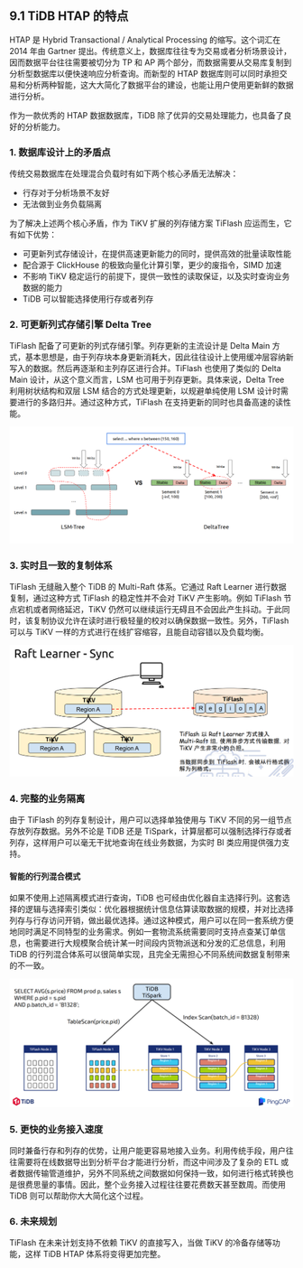 ## 9.1 TiDB HTAP 的特点
HTAP 是 Hybrid Transactional / Analytical Processing 的缩写。这个词汇在 2014 年由 Gartner 提出。传统意义上，数据库往往专为交易或者分析场景设计，因而数据平台往往需要被切分为 TP 和 AP 两个部分，而数据需要从交易库复制到分析型数据库以便快速响应分析查询。而新型的 HTAP 数据库则可以同时承担交易和分析两种智能，这大大简化了数据平台的建设，也能让用户使用更新鲜的数据进行分析。

作为一款优秀的 HTAP 数据数据库，TiDB 除了优异的交易处理能力，也具备了良好的分析能力。

### 1. 数据库设计上的矛盾点
传统交易数据库在处理混合负载时有如下两个核心矛盾无法解决：

* 行存对于分析场景不友好
* 无法做到业务负载隔离

为了解决上述两个核心矛盾，作为 TiKV 扩展的列存储方案 TiFlash 应运而生，它有如下优势：

* 可更新列式存储设计，在提供高速更新能力的同时，提供高效的批量读取性能
* 配合源于 ClickHouse 的极致向量化计算引擎，更少的废指令，SIMD 加速
* 不影响 TiKV 稳定运行的前提下，提供一致性的读取保证，以及实时查询业务数据的能力
* TiDB 可以智能选择使用行存或者列存

### 2. 可更新列式存储引擎 Delta Tree
TiFlash 配备了可更新的列式存储引擎。列存更新的主流设计是 Delta Main 方式，基本思想是，由于列存块本身更新消耗大，因此往往设计上使用缓冲层容纳新写入的数据。然后再逐渐和主列存区进行合并。TiFlash 也使用了类似的 Delta Main 设计，从这个意义而言，LSM 也可用于列存更新。具体来说，Delta Tree 利用树状结构和双层 LSM 结合的方式处理更新，以规避单纯使用 LSM 设计时需要进行的多路归并。通过这种方式，TiFlash 在支持更新的同时也具备高速的读性能。

![delta.jpg](/res/session1/chapter9/htap/delta.jpg)

### 3. 实时且一致的复制体系
TiFlash 无缝融入整个 TiDB 的 Multi-Raft 体系。它通过 Raft Learner 进行数据复制，通过这种方式 TiFlash 的稳定性并不会对 TiKV 产生影响。例如 TiFlash 节点宕机或者网络延迟，TiKV 仍然可以继续运行无碍且不会因此产生抖动。于此同时，该复制协议允许在读时进行极轻量的校对以确保数据一致性。另外，TiFlash 可以与 TiKV 一样的方式进行在线扩容缩容，且能自动容错以及负载均衡。

![raft.jpg](/res/session1/chapter9/htap/raft.jpg)


### 4. 完整的业务隔离
由于 TiFlash 的列存复制设计，用户可以选择单独使用与 TiKV 不同的另一组节点存放列存数据。另外不论是 TiDB 还是 TiSpark，计算层都可以强制选择行存或者列存，这样用户可以毫无干扰地查询在线业务数据，为实时 BI 类应用提供强力支持。

#### 智能的行列混合模式
如果不使用上述隔离模式进行查询，TiDB 也可经由优化器自主选择行列。这套选择的逻辑与选择索引类似：优化器根据统计信息估算读取数据的规模，并对比选择列存与行存访问开销，做出最优选择。通过这种模式，用户可以在同一套系统方便地同时满足不同特型的业务需求。例如一套物流系统需要同时支持点查某订单信息，也需要进行大规模聚合统计某一时间段内货物派送和分发的汇总信息，利用 TiDB 的行列混合体系可以很简单实现，且完全无需担心不同系统间数据复制带来的不一致。

![rowcol.jpg](/res/session1/chapter9/htap/rowcol.jpg)

### 5. 更快的业务接入速度
同时兼备行存和列存的优势，让用户能更容易地接入业务。利用传统手段，用户往往需要将在线数据导出到分析平台才能进行分析，而这中间涉及了复杂的 ETL 或者数据传输管道维护，另外不同系统之间数据如何保持一致，如何进行格式转换也是很费思量的事情。因此，整个业务接入过程往往要花费数天甚至数周。而使用 TiDB 则可以帮助你大大简化这个过程。

### 6. 未来规划
TiFlash 在未来计划支持不依赖 TiKV 的直接写入，当做 TiKV 的冷备存储等功能，这样 TiDB HTAP 体系将变得更加完整。

